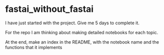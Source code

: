 # fastai_without_fastai
I have just started with the project. Give me 5 days to complete it. 

For the repo I am thinking about making detailed notebooks for each topic.

At the end, make an index in the README, with the notebook name and the functions that it implements
